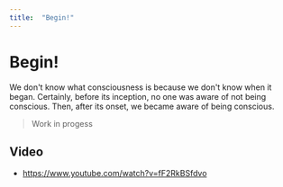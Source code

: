 ```yaml
---
title:  "Begin!"
---
```


# Begin!

We don't know what consciousness is because we don't know when it began. Certainly, before its inception, no one was aware of not being conscious. Then, after its onset, we became aware of being conscious.

> Work in progess

## Video

- https://www.youtube.com/watch?v=fF2RkBSfdvo
  
